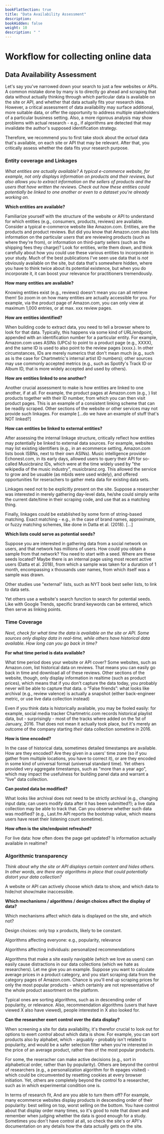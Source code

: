 ```yaml
---
bookFlatSection: true
title: "Data Availability Assessment"
description:
bookHidden: false
weight: 10
description: " "
---
```


# Workflow for collecting online data

##  Data Availability Assessment

Let's say you've narrowed down your search to just a few websites or APIs. A common mistake done by many is to directly go ahead and scraping that data without actually thinking through *which* particular data is available on the site or API, and whether that data actually fits your research idea. However, a critical assessment of data availability may surface additional, more suitable data, or offer the opportunity to address multiple stakeholders of a particular business setting. Also, a more rigorous analysis may show problems with actual research - e.g., if algorithms are detected that may invalidate the author's supposed identification strategy.

Therefore, we recommend you to first take stock about the *actual* data that's available, on each site or API that may be relevant. After that, you critically assess whether the data fits your research purpose.

### Entity coverage and Linkages

*What entities are actually available? A typical e-commerce website, for example, not only displays information on products and their reviews, but also allows you to extract information on the sellers of products and the users that have written the reviews. Check out how these entities could potentially be linked to one another or even to a dataset you're already working on.*

__Which entities are available?__

Familiarize yourself with the structure of the website or API to understand for which entities (e.g., consumers, products, reviews) are available. Consider a typical e-commerce website like Amazon.com. Entities, are the products and product reviews. But did you know that Amazon.com also lists information on the particular *users* that are reviewing products (such as where they're from), or information on third-party sellers (such as the shipping fees they charge)? Look for entities, write them down, and think carefully about how you could use these various entities to incorporate in your study. Much of the best publications I've seen use data that is *not* obviously available on the site, but data that's somewhere hidden, where you have to think twice about its potential existence, but when you do incorporate it, it can boost your relevance for practitioners tremendously.

__How many entities are available?__

Knowing entities exist (e.g., reviews) doesn't mean you can all retrieve them! So zoom in on how many entities are actually accessible for you. For example, via the product page of Amazon.com, you can only view at maximum 1,000 entries, or at max. xxx review pages.

__How are entities identified?__

When building code to extract data, you need to tell a browser where to look for that data. Typically, this happens via some kind of URL/endpoint, appended with an identification number for a particular entity. For example, Amazon.com uses ASINs (UPCs) to point to a product page (e.g., XXXX), and the same ID is used to also point to the review pages (xxxx.). In other circumstances, IDs are merely numerics that don't mean much (e.g., such as is the case for Chartmetric's internal artist ID numbers); other sources may use commonly accepted metrics (e.g., such as Spotify's Track ID or Album ID, that is more widely accepted and used by others).

__How are entities linked to one another?__

Another crucial assessment to make is how entities are linked to one another, if at all. For example, the product pages at Amazon.com (e.g., ) list products together with their ID number, from which you can then visit product pages. This is an example of a consistent linking scheme that can be readily scraped. Other sections of the website or other services may not provide such linkages. For example [...do we have an example of stuff that's NOT linked?]

__How can entities be linked to external entities?__

After assessing the internal linkage structure, critically reflect how entities may potentially be linked to external data sources. For example, websites may list existing identifiers (e.g., in an ecommerce setting, Amazon.com lists book ISBNs, next to their own ASINs). Music intelligence provider Echonest.com, in its early days, allowed users to query their API for so-called Musicbrainz IDs, which were at the time widely used by "the wikipedia of the music industry", musicbrainz.org. This allowed the service to grow and be usuable (as mbids were used widely), and offered opportunities for reserachers to gather meta data for existing data sets.

Linkages need not to be explicitly present on the site. Suppose a researcher was interested in merely gathering day-level data, he/she could simply write the current date/time in their scraping code, and use that as a matching thing.

Finally, linkages could be established by some form of string-based matching. Exact matching - e.g., in the case of brand names, approximate, or fuzzy matching schemes, like done in Datta et al. (2018). [...]

__Which lists could serve as potential seeds?__

Suppose you are interested in gathering data from a social network on users, and that network has millions of users. How could you obtain a sample from that network? You need to start with a seed. Where are these seeds located? Maybe there is an internal page using most recent active users (Datta et al. 2018), from which a sample was taken for a duration of 1 month, encompassing x thousands user names, from which itself was a sample was drawn.

Other studies use "external" lists, such as NYT book best seller lists, to link to data sets.

Yet others use a website's search function to search for potential seeds. Like with Google Trends, specific brand keywords can be entered, which then serve as linking points.

### Time Coverage

*Next, check for what time the data is available on the site or API. Some sources only display data in real-time, while others have historical data available. How long can you go back in time?*

__For what time period is data available?__

What time period does your website or API cover? Some websites, such as Amazon.com, list historical data on reviews. That means you can easily go back in time and download all of these reviews. Other sections of the website, though, only display information in realtime (such as product prices), which means that if you don't capture the data today, you probably never will be able to capture that data. o	“False friends”: what looks like archival (e.g., review valence) is actually a snapshot (either back-engineer metric, or use live data collection instead)

Even if you think data is historically available, you may be fooled easily: for example, social media tracker Chartmetric.com records historical playlist data, but - surprisingly - most of the tracks where added on the 1st of January, 2016. That does not mean it actually took place, but it's merely an outcome of the company starting *their* data collection sometime in 2016.

__How is time encoded?__

In the case of historical data, sometimes detailed timestamps are available. How are they encoded? Are they given in a users' time zone (so if you gather from multiple locations, you have to correct it), or are they encoded in some kind of universal format (universal standard time). Yet others provided very aggregate timestamps, such as "more than a year ago", which may impact the usefulness for building panel data and warrant a "live" data collection.

__Can posted data be modified?__

What looks like archival does not need to be strictly archival (e.g., changing input data; can users modify data after it has been submitted?); a live data collection may be able to track that. Can you observe whether such data was modified? (e.g., Last.fm API reports the bootstrap value, which means users have reset their listening count sometime).

__How often is the site/endpoint refreshed?__

For live data: how often does the page get updated? Is information actually available in realtime?

### Algorithmic transparency

*Think about why the site or API displays certain content and hides others. In other words, are there any algorithms in place that could potentially distort your data collection?*

A website or API can actively choose which data to show, and which data to hide/not show/make inaccessible.

__Which mechanisms / algorithms / design choices affect the display of data?__

Which mechanisms affect which data is displayed on the site, and which not?

Design choices: only top x products, likely to be constant.

Algorithms affecting everyone: e.g., popularity, relevance

Algorithms affecting individuals: personalized recommendations


Algorithms that make a site easily navigable (which we love as users) can easily cause distractions in our data collections (which we hate as researchers). Let me give you an example. Suppose you want to calculate average prices in a product category, and you start scraping data from the category pages of Amazon.com. Chance is you'll end up scraping prices for only the most popular products - which certainly are not representative of the whole product assortment on the platform.

Typical ones are sorting algorithms, such as in descending order of popularity, or relevance. Also, recommendation algorithms (users that have viewed X also have viewed), people interested in X also looked for.

__Can the researcher exert control over the data display?__

When screening a site for data availability, it's therefor crucial to look out for options to exert *control* about which data is show. For example, you can sort products also by alphabet, which - arguably - probably isn't related to popularity, and would be a safer selection filter when you're interested in the price of an average product, rather than of the most popular products.

For some, the reseracher can make active decisions (e.g., sort in alphabetical order, rather than by popularity). Others are beyond the control of researchers (e.g., a personalization algorithm for th epages visited) - which could be circumvented by resetting cookies at every browser initiation. Yet, others are completely beyond the control fo a researcher, such as in which experimental condition one is.



In terms of research fit,
And are you able to turn them off? For example, many ecommerce websites display products in descending order of their popularity: best selling on top, worst selling on the bottom. You have control about that display order many times, so it's good to note that down and remember when judging whether the data is good enough for a study. Sometimes you don't have control at all, so check the site's or API's documentation on any details how the data actually gets on the site.
